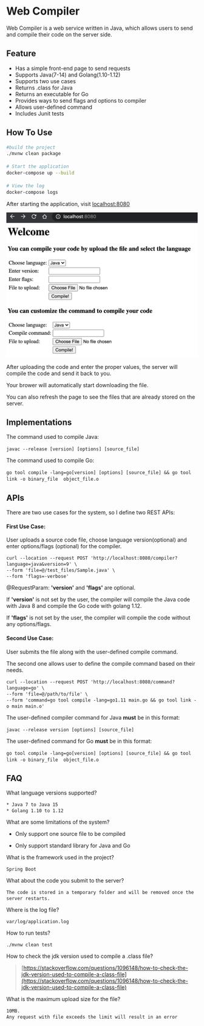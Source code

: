 # Web Compiler

Web Compiler is a web service written in Java, which allows users to send and compile their code
on the server side.

## Feature
* Has a simple front-end page to send requests
* Supports Java(7-14) and Golang(1.10-1.12)
* Supports two use cases
* Returns .class for Java
* Returns an executable for Go
* Provides ways to send flags and options to compiler
* Allows user-defined command
* Includes Junit tests

## How To Use

```bash
#build the project
./mvnw clean package

# Start the application
docker-compose up --build

# View the log
docker-compose logs
```

After starting the application, visit [localhost:8080](localhost:8080)

![index.html](img/index.png)

After uploading the code and enter the proper values, the server will compile the code and send it back to you.

Your brower will automatically start downloading the file.

You can also refresh the page to see the files that are already stored on the server.

## Implementations
The command used to compile Java:

`javac --release [version] [options] [source_file] `

The command used to compile Go:

`go tool compile -lang=go[version] [options] [source_file] && go tool link -o binary_file 
object_file.o`

## APIs
There are two use cases for the system, so I define two REST APIs:

#### First Use Case:

User uploads a source code file, choose language version(optional) 
and enter options/flags (optional) for the compiler. 

```$xslt
curl --location --request POST 'http://localhost:8080/compiler?language=java&version=9' \
--form 'file=@/test_files/Sample.java' \
--form 'flags=-verbose'
```
@RequestParam: **'version'** and **'flags'** are optional.
 
If **'version'** is not set by the user,
the compiler will compile the Java code with Java 8 and compile the Go code with golang 1.12.

If **'flags'** is not set by the user,
the compiler will compile the code without any options/flags.

#### Second Use Case:

User submits the file along with the user-defined compile command.

The second one allows user to define the compile command based on their needs.

```$xslt
curl --location --request POST 'http://localhost:8080/command?language=go' \
--form 'file=@/path/to/file' \
--form 'command=go tool compile -lang=go1.11 main.go && go tool link -o main main.o'
```

The user-defined compiler command for Java **must** be in this format:

`javac --release version [options] [source_file] `

The user-defined command for Go **must** be in this format:

`go tool compile -lang=go[version] [options] [source_file] && go tool link -o binary_file 
object_file.o`

## FAQ
What language versions supported?
    
    * Java 7 to Java 15
    * Golang 1.10 to 1.12
    
What are some limitations of the system?

   * Only support one source file to be compiled
    
   * Only support standard library for Java and Go

What is the framework used in the project?

    Spring Boot

What about the code you submit to the server?

    The code is stored in a temporary folder and will be removed once the server restarts.
    
Where is the log file?
    
    var/log/application.log
    
How to run tests?
    
    ./mvnw clean test
    
How to check the jdk version used to compile a .class file?

> [https://stackoverflow.com/questions/1096148/how-to-check-the-jdk-version-used-to-compile-a-class-file](https://stackoverflow.com/questions/1096148/how-to-check-the-jdk-version-used-to-compile-a-class-file)

What is the maximum upload size for the file?

    10MB. 
    Any request with file exceeds the limit will result in an error
